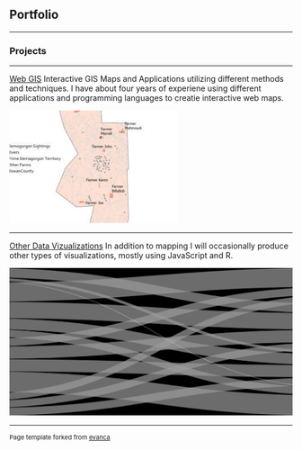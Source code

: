## Portfolio

---

### Projects

---
[Web GIS](/projects/webgis)
Interactive GIS Maps and Applications utilizing different methods and techniques. I have about four years of experiene using different applications and programming languages to creatie interactive web maps.

[<img src="images/map3.jpg"/>](/projects/schoolprojects)

---
[Other Data Vizualizations](/projects/dataviz)
In addition to mapping I will occasionally produce other types of visualizations, mostly using JavaScript and R.


[<img src="images/sankey.PNG"/>](/projects/researchprojects)



---
<p style="font-size:11px">Page template forked from <a href="https://github.com/evanca/quick-portfolio">evanca</a></p>
<!-- Remove above link if you don't want to attibute -->
